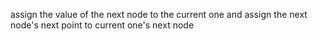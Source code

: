 assign the value of the next node to the current one and assign the next node's next point to current one's next node